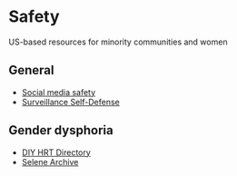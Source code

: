 # Safety
US-based resources for minority communities and women

## General
- [Social media safety](https://nickserv.notion.site/Social-media-safety-18ebd20e489a807ba2d2e19ee10236e3?pvs=4)
- [Surveillance Self-Defense](https://ssd.eff.org/)

## Gender dysphoria
- [DIY HRT Directory](https://diyhrt.wiki/)
- [Selene Archive](https://selenearchive.github.io/)
